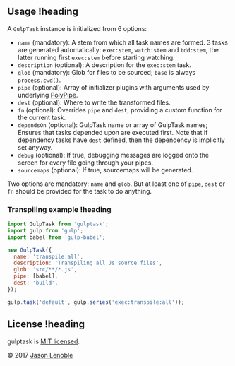 ## Usage !heading

A `GulpTask` instance is initialized from 6 options:

* `name` (mandatory): A stem from which all task names are formed. 3 tasks are generated automatically: `exec:stem`, `watch:stem` and `tdd:stem`, the latter running first `exec:stem` before starting watching.
* `description` (optional): A description for the `exec:stem` task.
* `glob` (mandatory): Glob for files to be sourced; `base` is always `process.cwd()`.
* `pipe` (optional): Array of initializer plugins with arguments used by underlying [PolyPipe](https://www.npmjs.com/package/polypipe).
* `dest` (optional): Where to write the transformed files.
* `fn` (optional): Overrides `pipe` and `dest`, providing a custom function for the current task.
* `dependsOn` (optional): GulpTask name or array of GulpTask names; Ensures that tasks depended upon are executed first. Note that if dependency tasks have `dest` defined, then the dependency is implicitly set anyway.
* `debug` (optional): If true, debugging messages are logged onto the screen for every file going through your pipes.
* `sourcemaps` (optional): If true, sourcemaps will be generated.

Two options are mandatory: `name` and `glob`. But at least one of `pipe`, `dest` or `fn` should be provided for the task to do anything.

### Transpiling example !heading

```js
import GulpTask from 'gulptask';
import gulp from 'gulp';
import babel from 'gulp-babel';

new GulpTask({
  name: 'transpile:all',
  description: 'Transpiling all Js source files',
  glob: 'src/**/*.js',
  pipe: [babel],
  dest: 'build',
});

gulp.task('default', gulp.series('exec:transpile:all'));
```

## License !heading

gulptask is [MIT licensed](./LICENSE).

© 2017 [Jason Lenoble](mailto:jason.lenoble@gmail.com)
